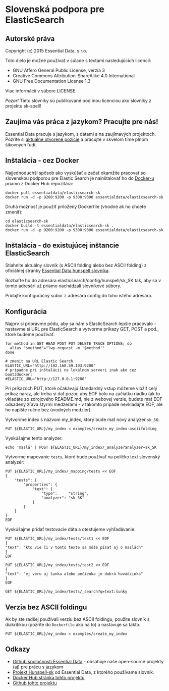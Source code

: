 Slovenská podpora pre ElasticSearch
===================================

Autorské práva
--------------

Copyright (c) 2015 Essential Data, s.r.o.

Toto dielo je možné používať v súlade s textami nasledujúcich licencií:

* GNU Affero General Public License, verzia 3
* Creative Commons Attribution-ShareAlike 4.0 International
* GNU Free Documentation License 1.3

Viac informácií v súbore LICENSE. 

*Pozor!* Tieto slovníky sú publikované pod inou licenciou ako slovníky z projektu sk-spell!

Zaujíma vás práca z jazykom? Pracujte pre nás!
----------------------------------------------

Essential Data pracuje s jazykom, s dátami a na zaujímavých projektoch. Pozrite si
[aktuálne otvorené pozície](http://www.essential-data.sk/pracujte-pre-nas/) a pracujte v skvelom
tíme plnom šikovných ľudí.

Inštalácia - cez Docker
-----------------------

Najjednoduchší spôsob ako vyskúšať a začať okamžite pracovať so slovenskou podporou pre Elastic Search je nainštalovať ho do [Docker-u](https://www.docker.com/) priamo z Docker Hub repozitára:

	docker pull essentialdata/elasticsearch-sk
	docker run -d -p 9200:9200 -p 9300:9300 essentialdata/elasticsearch-sk

Druhá možnosť je použiť priložený Dockerfile (vhodné ak ho chcete zmeniť):

	cd elasticsearch-sk
	docker build -t essentialdata/elasticsearch-sk .
	docker run -d -p 9200:9200 -p 9300:9300 essentialdata/elasticsearch-sk

Inštalácia - do existujúcej inštancie ElasticSearch
---------------------------------------------

Stiahnite aktuálny slovník (s ASCII folding alebo bez ASCII folding) z oficiálnej stránky [Essential Data hunspell slovníka](https://github.com/essential-data/hunspell-sk/releases/latest).

Rozbaľte ho do adresára elasticsearch/config/hunspell/sk_SK tak, aby sa v tomto adresári už priamo nachádzali slovníkové súbory.

Pridajte konfiguračný súbor z adresára config do toho istého adresára.

Konfigurácia
------------

Najprv si pripravme pôdu, aby sa nám s ElasticSearch lepšie pracovalo - nastavme si URL pre ElasticSearch a vytvorme príkazy GET, POST a pod., ktoré budeme používať. 

    for method in GET HEAD POST PUT DELETE TRACE OPTIONS; do
      alias "$method"="lwp-request -m '$method'"
    done
    
    # zmenit na URL Elastic Search
    ELASTIC_URL="http://192.168.59.103:9200"
    # prípadne pri inštalácii na lokálnom serveri inak ako cez boot2docker:
    #ELASTIC_URL="http://127.0.0.1:9200"
    

Pri príkazoch PUT, ktoré očakávajú štandardný vstup môžeme vložiť celý príkaz naraz, ale treba si dať pozor, aby EOF bolo na začiatku riadku (ak to vkladáte zo zdrojového README.md, nie z webovej verzie, budete mať EOF odsadený zľava štyrmi medzerami - v takomto prípade nevkladajte EOF, ale ho napíšte ručne bez úvodných medzier).

Vytvoríme index s názvom my_index, ktorý bude mať nový analyzer ```sk_SK```:


    PUT ${ELASTIC_URL}/my_index < examples/create_my_index-asciifolding

Vyskúšajme tento analyzer:

    echo 'maslá' | POST ${ELASTIC_URL}/my_index/_analyze?analyzer=sk_SK

Vytvorme mapovanie ```tests```, ktoré bude používať na políčko text slovenský analyzér:

    PUT ${ELASTIC_URL}/my_index/_mapping/tests << EOF
    {
        "tests": {
            "properties": {
                "text": {
                    "type":     "string",
                    "analyzer": "sk_SK"
                }
            }
        }
    }
    EOF

Vyskúšajme pridať testovacie dáta a otestujeme vyhľadávanie:

    PUT ${ELASTIC_URL}/my_index/tests/test1 << EOF
    {
    "text": "kto vie či v tomto texte sa môže písať aj o maslách"
    }
    EOF
    
    PUT ${ELASTIC_URL}/my_index/tests/test2 << EOF
    {
    "text": "ej veru aj šunka alebo pečienka je dobrá hovädzinka"
    }
    EOF
    
    GET ${ELASTIC_URL}/my_index/tests/_search?q=text:šunky


Verzia bez ASCII foldingu
-------------------------

Ak by ste radšej používali verziu bez ASCII foldingu, použite slovník s diakritikou
(pozrite do ```Dockerfile``` ako na to) a nastavuje sa takto:

    PUT ${ELASTIC_URL}/my_index < examples/create_my_index

Odkazy
------

* [Github spoločnosti Essential Data](https://github.com/essential-data/) - obsahuje naše open-source projekty (aj) pre prácu s jazykom
* [Projekt Hunspell-sk](https://github.com/essential-data/hunspell-sk) od Essential Data, z ktorého používame slovník.
* [Docker Hub stránka tohto projektu](https://registry.hub.docker.com/u/essentialdata/elasticsearch-sk/)
* [Github tohto projektu](https://github.com/essential-data/elasticsearch-sk)